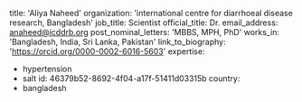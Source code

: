 title: 'Aliya Naheed'
organization: 'international centre for diarrhoeal disease research, Bangladesh'
job_title: Scientist
official_title: Dr.
email_address: anaheed@icddrb.org
post_nominal_letters: 'MBBS, MPH, PhD'
works_in: 'Bangladesh, India, Sri Lanka, Pakistan'
link_to_biography: 'https://orcid.org/0000-0002-6016-5603'
expertise:
  - hypertension
  - salt
id: 46379b52-8692-4f04-a17f-51411d03315b
country:
  - bangladesh
